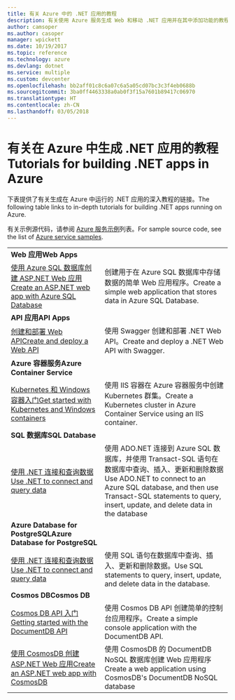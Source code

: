 ```yaml
---
title: 有关 Azure 中的 .NET 应用的教程
description: 有关使用 Azure 服务生成 Web 和移动 .NET 应用并在其中添加功能的教程。
author: camsoper
ms.author: casoper
manager: wpickett
ms.date: 10/19/2017
ms.topic: reference
ms.technology: azure
ms.devlang: dotnet
ms.service: multiple
ms.custom: devcenter
ms.openlocfilehash: bb2aff01c8c6a07c6a5a05cd07bc3c3f4eb0688b
ms.sourcegitcommit: 3ba0ff4463338a0ab0f3f15a7601b89417c06970
ms.translationtype: HT
ms.contentlocale: zh-CN
ms.lasthandoff: 03/05/2018
---
```

# <a name="tutorials-for-building-net-apps-in-azure"></a><span data-ttu-id="5bba9-103">有关在 Azure 中生成 .NET 应用的教程</span><span class="sxs-lookup"><span data-stu-id="5bba9-103">Tutorials for building .NET apps in Azure</span></span>

<span data-ttu-id="5bba9-104">下表提供了有关生成在 Azure 中运行的 .NET 应用的深入教程的链接。</span><span class="sxs-lookup"><span data-stu-id="5bba9-104">The following table links to in-depth tutorials for building .NET apps running on Azure.</span></span>

<span data-ttu-id="5bba9-105">有关示例源代码，请参阅 [Azure 服务示例](https://azure.microsoft.com/resources/samples/?platform=dotnet)列表。</span><span class="sxs-lookup"><span data-stu-id="5bba9-105">For sample source code, see the list of [Azure service samples](https://azure.microsoft.com/resources/samples/?platform=dotnet).</span></span>

| | |
|---|---|
| <span data-ttu-id="5bba9-106">**Web 应用**</span><span class="sxs-lookup"><span data-stu-id="5bba9-106">**Web Apps**</span></span>||
| <span data-ttu-id="5bba9-107">[使用 Azure SQL 数据库创建 ASP.NET Web 应用][1]</span><span class="sxs-lookup"><span data-stu-id="5bba9-107">[Create an ASP.NET web app with Azure SQL Database][1]</span></span> | <span data-ttu-id="5bba9-108">创建用于在 Azure SQL 数据库中存储数据的简单 Web 应用程序。</span><span class="sxs-lookup"><span data-stu-id="5bba9-108">Create a simple web application that stores data in Azure SQL Database.</span></span> | 
| <span data-ttu-id="5bba9-109">**API 应用**</span><span class="sxs-lookup"><span data-stu-id="5bba9-109">**API Apps**</span></span>||
| <span data-ttu-id="5bba9-110">[创建和部署 Web API][3]</span><span class="sxs-lookup"><span data-stu-id="5bba9-110">[Create and deploy a Web API][3]</span></span> | <span data-ttu-id="5bba9-111">使用 Swagger 创建和部署 .NET Web API。</span><span class="sxs-lookup"><span data-stu-id="5bba9-111">Create and deploy a .NET Web API with Swagger.</span></span> | 
| <span data-ttu-id="5bba9-112">**Azure 容器服务**</span><span class="sxs-lookup"><span data-stu-id="5bba9-112">**Azure Container Service**</span></span> ||
| <span data-ttu-id="5bba9-113">[Kubernetes 和 Windows 容器入门][4]</span><span class="sxs-lookup"><span data-stu-id="5bba9-113">[Get started with Kubernetes and Windows containers][4]</span></span> | <span data-ttu-id="5bba9-114">使用 IIS 容器在 Azure 容器服务中创建 Kubernetes 群集。</span><span class="sxs-lookup"><span data-stu-id="5bba9-114">Create a Kubernetes cluster in Azure Container Service using an IIS container.</span></span>
| <span data-ttu-id="5bba9-115">**SQL 数据库**</span><span class="sxs-lookup"><span data-stu-id="5bba9-115">**SQL Database**</span></span> ||
| <span data-ttu-id="5bba9-116">[使用 .NET 连接和查询数据][5]</span><span class="sxs-lookup"><span data-stu-id="5bba9-116">[Use .NET to connect and query data][5]</span></span> | <span data-ttu-id="5bba9-117">使用 ADO.NET 连接到 Azure SQL 数据库，并使用 Transact-SQL 语句在数据库中查询、插入、更新和删除数据</span><span class="sxs-lookup"><span data-stu-id="5bba9-117">Use ADO.NET to connect to an Azure SQL database, and then use Transact-SQL statements to query, insert, update, and delete data in the database</span></span> | 
| <span data-ttu-id="5bba9-118">**Azure Database for PostgreSQL**</span><span class="sxs-lookup"><span data-stu-id="5bba9-118">**Azure Database for PostgreSQL**</span></span> ||
| <span data-ttu-id="5bba9-119">[使用 .NET 连接和查询数据][6]</span><span class="sxs-lookup"><span data-stu-id="5bba9-119">[Use .NET to connect and query data][6]</span></span> | <span data-ttu-id="5bba9-120">使用 SQL 语句在数据库中查询、插入、更新和删除数据。</span><span class="sxs-lookup"><span data-stu-id="5bba9-120">Use SQL statements to query, insert, update, and delete data in the database.</span></span> | 
| <span data-ttu-id="5bba9-121">**Cosmos DB**</span><span class="sxs-lookup"><span data-stu-id="5bba9-121">**Cosmos DB**</span></span> ||
| <span data-ttu-id="5bba9-122">[Cosmos DB API 入门][7]</span><span class="sxs-lookup"><span data-stu-id="5bba9-122">[Getting started with the DocumentDB API][7]</span></span> | <span data-ttu-id="5bba9-123">使用 Cosmos DB API 创建简单的控制台应用程序。</span><span class="sxs-lookup"><span data-stu-id="5bba9-123">Create a simple console application with the DocumentDB API.</span></span> | 
| <span data-ttu-id="5bba9-124">[使用 CosmosDB 创建 ASP.NET Web 应用][8]</span><span class="sxs-lookup"><span data-stu-id="5bba9-124">[Create an ASP.NET web app with CosmosDB][8]</span></span> | <span data-ttu-id="5bba9-125">使用 CosmosDB 的 DocumentDB NoSQL 数据库创建 Web 应用程序</span><span class="sxs-lookup"><span data-stu-id="5bba9-125">Create a web application using CosmosDB's DocumentDB NoSQL database</span></span> | 

[1]: /azure/app-service-web/app-service-web-tutorial-dotnet-sqldatabase
[2]: /azure/documentdb/documentdb-dotnet-application
[3]: /azure/app-service-api/app-service-api-dotnet-get-started
[4]: /azure/container-service/container-service-kubernetes-windows-walkthrough
[5]: /azure/sql-database/sql-database-connect-query-dotnet
[6]: /azure/postgresql/connect-csharp
[7]: /azure/cosmos-db/documentdb-dotnetcore-get-started
[8]: /azure/cosmos-db/documentdb-dotnet-application
